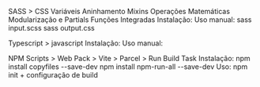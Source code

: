 SASS > CSS
    Variáveis
    Aninhamento
    Mixins
    Operações Matemáticas
    Modularização e Partials
    Funções Integradas
    Instalação:
    Uso manual: sass input.scss sass output.css

Typescript > javascript
    Instalação:
    Uso manual:

NPM Scripts > Web Pack > Vite > Parcel > Run Build Task
    Instalação: npm install copyfiles --save-dev
                npm install npm-run-all --save-dev
    Uso: npm init + configuração de build